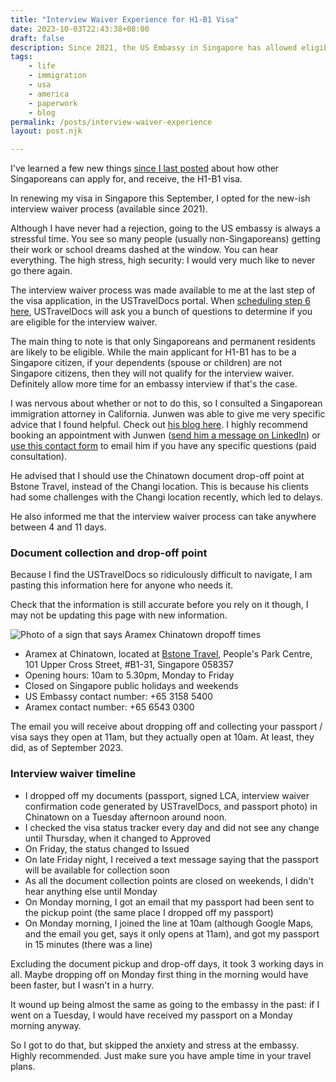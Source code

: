 ```yaml
---
title: "Interview Waiver Experience for H1-B1 Visa"
date: 2023-10-03T22:43:38+08:00
draft: false
description: Since 2021, the US Embassy in Singapore has allowed eligible Singaporeans to use the Interview Waiver process for the H1-B1. I finally got to use it for the first time. I would highly recommend it.
tags: 
    - life
    - immigration
    - usa
    - america
    - paperwork
    - blog
permalink: /posts/interview-waiver-experience
layout: post.njk

---
```


I've learned a few new things [since I last posted](https://popagandhi.com/posts/2023-09-06-how-to-get-a-visa/) about how other Singaporeans can apply for, and receive, the H1-B1 visa.

In renewing my visa in Singapore this September, I opted for the new-ish interview waiver process (available since 2021).

Although I have never had a rejection, going to the US embassy is always a stressful time. You see so many people (usually non-Singaporeans) getting their work or school dreams dashed at the window. You can hear everything. The high stress, high security: I would very much like to never go there again.

The interview waiver process was made available to me at the last step of the visa application, in the USTravelDocs portal. When [scheduling step 6 here](https://popagandhi.com/posts/2023-09-06-how-to-get-a-visa/), USTravelDocs will ask you a bunch of questions to determine if you are eligible for the interview waiver.

The main thing to note is that only Singaporeans and permanent residents are likely to be eligible. While the main applicant for H1-B1 has to be a Singapore citizen, if your dependents (spouse or children) are not Singapore citizens, then they will not qualify for the interview waiver. Definitely allow more time for an embassy interview if that's the case. 

I was nervous about whether or not to do this, so I consulted a Singaporean immigration attorney in California. Junwen was able to give me very specific advice that I found helpful. Check out [his blog here](https://theh1b1.blogspot.com/2022/08/how-to-get-earlier-h-1b1-visa-interview.html). I highly recommend booking an appointment with Junwen ([send him a message on LinkedIn](https://www.linkedin.com/in/lin-junwen/)) or [use this contact form](https://linlawgroup.com/contact-us/) to email him if you have any specific questions (paid consultation).

He advised that I should use the Chinatown document drop-off point at Bstone Travel, instead of the Changi location. This is because his clients had some challenges with the Changi location recently, which led to delays.

He also informed me that the interview waiver process can take anywhere between 4 and 11 days. 

### Document collection and drop-off point

Because I find the USTravelDocs so ridiculously difficult to navigate, I am pasting this information here for anyone who needs it.

Check that the information is still accurate before you rely on it though, I may not be updating this page with new information.

![Photo of a sign that says Aramex Chinatown dropoff times](/img/2023-visainfocounter.jpg "Photo of a sign that says Aramex Chinatown dropoff times") 

- Aramex at Chinatown, located at [Bstone Travel](https://maps.app.goo.gl/eboHtGyTvA3g431b8), People's Park Centre, 101 Upper Cross Street, #B1-31, Singapore 058357
- Opening hours: 10am to 5.30pm, Monday to Friday
- Closed on Singapore public holidays and weekends
- US Embassy contact number: +65 3158 5400
- Aramex contact number: +65 6543 0300

The email you will receive about dropping off and collecting your passport / visa says they open at 11am, but they actually open at 10am. At least, they did, as of September 2023. 

### Interview waiver timeline

- I dropped off my documents (passport, signed LCA, interview waiver confirmation code generated by USTravelDocs, and passport photo) in Chinatown on a Tuesday afternoon around noon.
- I checked the visa status tracker every day and did not see any change until Thursday, when it changed to Approved
- On Friday, the status changed to Issued
- On late Friday night, I received a text message saying that the passport will be available for collection soon
- As all the document collection points are closed on weekends, I didn't hear anything else until Monday
- On Monday morning, I got an email that my passport had been sent to the pickup point (the same place I dropped off my passport) 
- On Monday morning, I joined the line at 10am (although Google Maps, and the email you get, says it only opens at 11am), and got my passport in 15 minutes (there was a line)

Excluding the document pickup and drop-off days, it took 3 working days in all. Maybe dropping off on Monday first thing in the morning would have been faster, but I wasn't in a hurry.

It wound up being almost the same as going to the embassy in the past: if I went on a Tuesday, I would have received my passport on a Monday morning anyway. 

So I got to do that, but skipped the anxiety and stress at the embassy. Highly recommended. Just make sure you have ample time in your travel plans.



